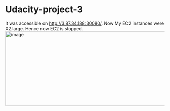 # Udacity-project-3

It was accessible on http://3.87.34.188:30080/. Now My EC2 instances were X2.large. Hence now EC2 is stopped.
<img width="976" height="237" alt="image" src="https://github.com/user-attachments/assets/d68544a8-2b9d-4ab4-970d-45a8ad4f6c6b" />
